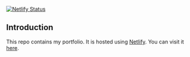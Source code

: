 [![Netlify Status](https://api.netlify.com/api/v1/badges/9cf18d9a-fc9c-4c77-8d95-c5a7f9067e0a/deploy-status)](https://app.netlify.com/sites/angelo/deploys)

## Introduction
This repo contains my portfolio. It is hosted using [Netlify](https://netlify.com/). You can visit it [here](https://angelorettob.com/).

<!-- ## Dependencies
- [Netlify](https://netlify.com/). The web server that I'm using. It supplies me with a domain and makes sure that my portfolio stays online. I use this over [Github Pages](https://pages.github.com/) out of pure curiosity and because of the [additional features](https://www.netlify.com/github-pages-vs-netlify/) that it has though I won't be using them anytime soon.

- [Hugo](https://gohugo.io/). This program generates a static site for me. I use it over [Jekyll](https://jekyllrb.com/) because Hugo said that it was faster. I didn't see a reason to use a slower software. 

- [Hermit](https://github.com/Track3/hermit). This is the theme that I am using. I don't have much experience with web development, so I've used this theme as a base because it looks very minimal. I don't need any decoration as I will be doing that myself.

- [Google Analytics](https://google.com/analytics). The theme supported this, it is so I can track the traffic on my site although I probably will forget about it. Knowing these things is nice though and it may serve helpfull in the future.

- [Disqus](https://disqus.com/). The theme supported this. Disqus is a chat platform. I've added it to the site so that people can easily give write down their thoughts on a post if they feel like it.  -->